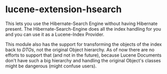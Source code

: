 lucene-extension-hsearch
========================

This lets you use the Hibernate-Search Engine without having Hibernate present. The Hibernate-Search-Engine does all the index handling for you and you can use it as a Lucene-Index Provider.

This module also has the support for transforming the objects of the index back to _DTOs_, not the original Object hierarchy. As of now there are no efforts to support that (and not in the future), because Lucene Documents don't have such a big hierarchy and handling the original Object's classes might be dangerous (might confuse users). 